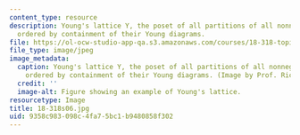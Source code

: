 ```yaml
---
content_type: resource
description: Young's lattice Y, the poset of all partitions of all nonnegative integers,
  ordered by containment of their Young diagrams.
file: https://ol-ocw-studio-app-qa.s3.amazonaws.com/courses/18-318-topics-in-algebraic-combinatorics-spring-2006/9358c983098c4fa75bc1b9480858f302_18-318s06.jpg
file_type: image/jpeg
image_metadata:
  caption: Young's lattice Y, the poset of all partitions of all nonnegative integers,
    ordered by containment of their Young diagrams. (Image by Prof. Richard Stanley.)
  credit: ''
  image-alt: Figure showing an example of Young's lattice.
resourcetype: Image
title: 18-318s06.jpg
uid: 9358c983-098c-4fa7-5bc1-b9480858f302
---
```

